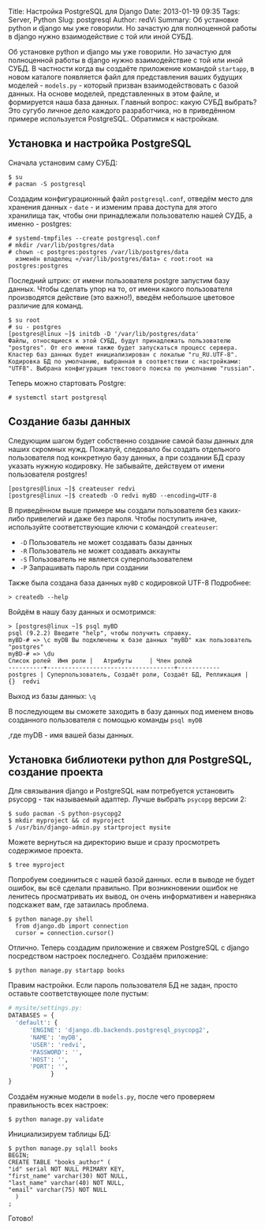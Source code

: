 Title: Настройка PostgreSQL для Django
Date: 2013-01-19 09:35
Tags: Server, Python
Slug: postgresql
Author: redVi
Summary: Об установке python и django мы уже говорили. Но зачастую для полноценной работы в django нужно взаимодействие с той или иной СУБД.

Об установке python и django мы уже говорили. Но зачастую для полноценной работы в django нужно взаимодействие с той или иной СУБД. В частности  когда вы создаёте приложение командой `startapp`, в новом каталоге появляется файл для представления ваших будущих моделей - `models.py` - который призван взаимодействовать с базой данных. На основе моделей, представленных в этом файле, и формируется наша база данных. Главный вопрос: какую СУБД выбрать? Это сугубо личное дело каждого разработчика, но в приведённом примере используется PostgreSQL. Обратимся к настройкам.

## Установка и настройка PostgreSQL

Сначала установим саму СУБД:

```console
$ su
# pacman -S postgresql
```

Создадим конфигурационный файл `postgresql.conf`, отведём место для хранения данных - `date` -  и изменим права доступа для этого хранилища так, чтобы они принадлежали пользователю нашей СУДБ, а именно - postgres:

```console
# systemd-tmpfiles --create postgresql.conf
# mkdir /var/lib/postgres/data
# chown -c postgres:postgres /var/lib/postgres/data
  изменён владелец «/var/lib/postgres/data» с root:root на postgres:postgres
```

Последний штрих: от имени пользователя postgre запустим базу данных. Чтобы сделать упор на то, от имени какого пользователя производятся действие (это важно!), введём небольшое цветовое различие для команд.

```console
$ su root
# su - postgres
[postgres@linux ~]$ initdb -D '/var/lib/postgres/data'
Файлы, относящиеся к этой СУБД, будут принадлежать пользователю "postgres". От его имени также будет запускаться процесс сервера. Кластер баз данных будет инициализирован с локалью "ru_RU.UTF-8". Кодировка БД по умолчанию, выбранная в соответствии с настройками: "UTF8". Выбрана конфигурация текстового поиска по умолчанию "russian".
```

Теперь можно стартовать Postgre:

```console
# systemctl start postgresql
```

## Создание базы данных

Следующим шагом будет собственно создание самой базы данных для наших скромных нужд. Пожалуй, следовало бы создать отдельного пользователя под конкретную базу данных, а при создании БД сразу указать нужную кодировку. Не забывайте, действуем от имени пользователя postgres!

```console
[postgres@linux ~]$ createuser redvi
[postgres@linux ~]$ createdb -O redvi myBD --encoding=UTF-8
```

В приведённом выше примере мы создали пользователя без каких-либо привелегий и даже без пароля. Чтобы поступить иначе, используйте соответствующие ключи с командой `createuser`:

- `-D` Пользователь не может создавать базы данных
- `-R` Пользователь не может создавать аккаунты
- `-S` Пользователь не является суперпользователем
- `-P` Запрашивать пароль при создании

Также была создана база данных `myBD` с кодировкой UTF-8
Подробнее:

```
> createdb --help
```

Войдём в нашу базу данных и осмотримся:

```
> [postgres@linux ~]$ psql myBD
psql (9.2.2) Введите "help", чтобы получить справку.
myBD-# => \c myDB Вы подключены к базе данных "myBD" как пользователь "postgres"
myBD-# => \du
Список ролей  Имя роли |   Атрибуты     | Член ролей
----------+------------------------------------+------------
postgres | Суперпользователь, Создаёт роли, Создаёт БД, Репликация | {}  redvi
```

Выход из базы данных: `\q`

В последующем вы сможете заходить в базу данных под именем вновь созданного пользователя с помощью команды `psql myDB`

,где myDB - имя вашей базы данных.

## Установка библиотеки python для PostgreSQL, создание проекта

Для связывания django и PostgreSQL нам потребуется установить psycopg - так называемый адаптер. Лучше выбрать `psycopg` версии 2:

```console
$ sudo pacman -S python-psycopg2
$ mkdir myproject && cd myproject
$ /usr/bin/django-admin.py startproject mysite
```

Можете вернуться на директорию выше и сразу просмотреть содержимое проекта.

```console
$ tree myproject
```

Попробуем соединиться с нашей базой данных. если в выводе не будет ошибок, вы всё сделали правильно. При возникновении ошибок не ленитесь просматривать их вывод, он очень информативен и наверняка подскажет вам, где затаилась проблема.

```console
$ python manage.py shell
  from django.db import connection
  cursor = connection.cursor()
```

Отлично. Теперь создадим приложение и свяжем PostgreSQL с django  посредством настроек последнего.
Создаём приложение:

```console
$ python manage.py startapp books
```

Правим настройки. Если пароль пользователя БД не задан, просто оставьте соответствующее поле пустым:

```python
# mysite/settings.py:
DATABASES = {
  'default': {
      'ENGINE': 'django.db.backends.postgresql_psycopg2',
      'NAME': 'myDB',
      'USER': 'redvi',
      'PASSWORD': '',
      'HOST': '',
      'PORT': '',
            }
}
```

Создаём нужные модели в `models.py`, после чего проверяем правильность всех настроек:

```console
$ python manage.py validate
```

Инициализируем таблицы БД:

```console
$ python manage.py sqlall books
BEGIN;
CREATE TABLE "books_author" (
"id" serial NOT NULL PRIMARY KEY,
"first_name" varchar(30) NOT NULL,
"last_name" varchar(40) NOT NULL,
"email" varchar(75) NOT NULL
  )
;
```

Готово!
